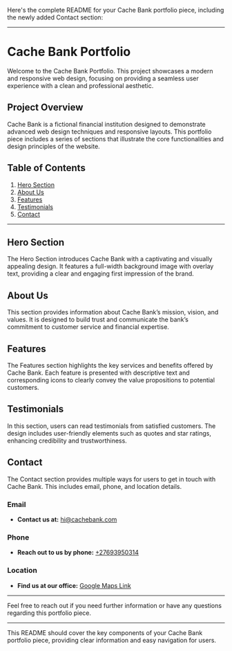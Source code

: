 Here's the complete README for your Cache Bank portfolio piece, including the newly added Contact section:

---

# Cache Bank Portfolio

Welcome to the Cache Bank Portfolio. This project showcases a modern and responsive web design, focusing on providing a seamless user experience with a clean and professional aesthetic. 

## Project Overview

Cache Bank is a fictional financial institution designed to demonstrate advanced web design techniques and responsive layouts. This portfolio piece includes a series of sections that illustrate the core functionalities and design principles of the website.

## Table of Contents

1. [Hero Section](#hero)
2. [About Us](#about-us)
3. [Features](#features)
4. [Testimonials](#testimonials)
5. [Contact](#contact)

---

## Hero Section

The Hero Section introduces Cache Bank with a captivating and visually appealing design. It features a full-width background image with overlay text, providing a clear and engaging first impression of the brand.

## About Us

This section provides information about Cache Bank’s mission, vision, and values. It is designed to build trust and communicate the bank’s commitment to customer service and financial expertise.

## Features

The Features section highlights the key services and benefits offered by Cache Bank. Each feature is presented with descriptive text and corresponding icons to clearly convey the value propositions to potential customers.

## Testimonials

In this section, users can read testimonials from satisfied customers. The design includes user-friendly elements such as quotes and star ratings, enhancing credibility and trustworthiness.

## Contact

The Contact section provides multiple ways for users to get in touch with Cache Bank. This includes email, phone, and location details.

### Email

- **Contact us at:** [hi@cachebank.com](mailto:hi@cachebank.com)

### Phone

- **Reach out to us by phone:** [+27693950314](tel:+27693950314)

### Location

- **Find us at our office:** [Google Maps Link](https://www.bing.com/ck/a?!&&p=d97b00674e0de7fbJmltdHM9MTcyMzA3NTIwMCZpZ3VpZD0xOWE5M2IxNS0zMmY5LTYwODctMDY5ZS0yZmEyMzMwNDYxYzMmaW5zaWQ9NTYyOA&ptn=3&ver=2&hsh=3&fclid=19a93b15-32f9-6087-069e-2fa2330461c3&u=a1L21hcHM_Jm1lcGk9MTI3fn5Vbmtub3dufkFkZHJlc3NfTGluayZ0eT0xOCZxPU1lcyUyMEltcGlsbyZzcz15cGlkLllOODIwMng3NjIwNjcxMTY0NDgzNzk0OTUyJnBwb2lzPS0yNi4yMDM3Njc3NzY0ODkyNThfMjguMDY3NDM0MzEwOTEzMDg2X01...)

---

Feel free to reach out if you need further information or have any questions regarding this portfolio piece.

---

This README should cover the key components of your Cache Bank portfolio piece, providing clear information and easy navigation for users.